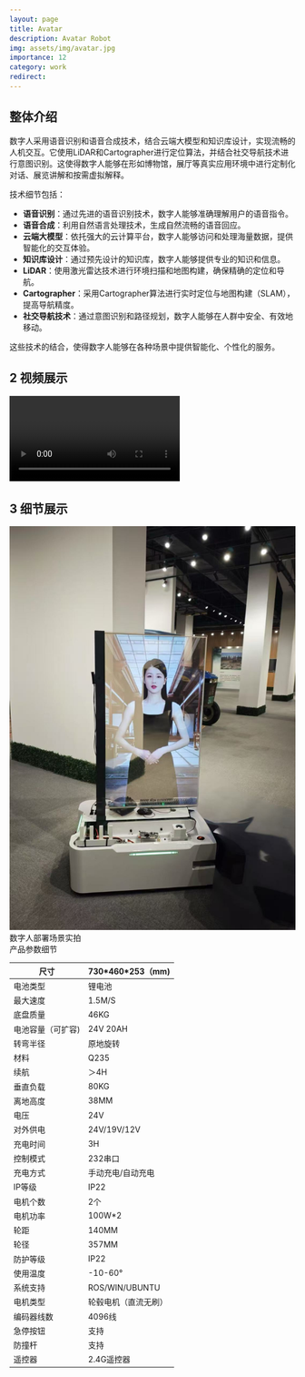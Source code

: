 ```yaml
---
layout: page
title: Avatar
description: Avatar Robot
img: assets/img/avatar.jpg
importance: 12
category: work
redirect: 
---
```


<h2>
整体介绍
</h2>
<p>
数字人采用语音识别和语音合成技术，结合云端大模型和知识库设计，实现流畅的人机交互。它使用LiDAR和Cartographer进行定位算法，并结合社交导航技术进行意图识别。这使得数字人能够在形如博物馆，展厅等真实应用环境中进行定制化对话、展览讲解和按需虚拟解释。
</p>
<p>
技术细节包括：
</p>
<ul>
    <li><strong>语音识别</strong>：通过先进的语音识别技术，数字人能够准确理解用户的语音指令。</li>
    <li><strong>语音合成</strong>：利用自然语言处理技术，生成自然流畅的语音回应。</li>
    <li><strong>云端大模型</strong>：依托强大的云计算平台，数字人能够访问和处理海量数据，提供智能化的交互体验。</li>
    <li><strong>知识库设计</strong>：通过预先设计的知识库，数字人能够提供专业的知识和信息。</li>
    <li><strong>LiDAR</strong>：使用激光雷达技术进行环境扫描和地图构建，确保精确的定位和导航。</li>
    <li><strong>Cartographer</strong>：采用Cartographer算法进行实时定位与地图构建（SLAM），提高导航精度。</li>
    <li><strong>社交导航技术</strong>：通过意图识别和路径规划，数字人能够在人群中安全、有效地移动。</li>
</ul>
<p>
这些技术的结合，使得数字人能够在各种场景中提供智能化、个性化的服务。
</p>

<h2>
2 视频展示
</h2>
<div class="row">
    <div class="col-sm mt-3 mt-md-0">
        <video controls>
            <source src="assets/video/avatar.mp4" type="video/mp4">
        </video>
    </div>
</div>

<h2>
3 细节展示
</h2>
<div class="row">
    <div class="col-sm mt-3 mt-md-0">
        <img src="assets/img/avatar1.jpeg" alt="机器人图片" class="img-fluid rounded z-depth-1">
    </div>
</div>
<div class="caption">
    数字人部署场景实拍
</div>
<div class="caption">
    产品参数细节
</div>
<table class="table table-bordered">
    <thead>
        <tr>
            <th>尺寸</th>
            <th>730*460*253（mm)</th>
        </tr>
    </thead>
    <tbody>
        <tr>
            <td>电池类型</td>
            <td>锂电池</td>
        </tr>
        <tr>
            <td>最大速度</td>
            <td>1.5M/S</td>
        </tr>
        <tr>
            <td>底盘质量</td>
            <td>46KG</td>
        </tr>
        <tr>
            <td>电池容量（可扩容)</td>
            <td>24V 20AH</td>
        </tr>
        <tr>
            <td>转弯半径</td>
            <td>原地旋转</td>
        </tr>
        <tr>
            <td>材料</td>
            <td>Q235</td>
        </tr>
        <tr>
            <td>续航</td>
            <td>＞4H</td>
        </tr>
        <tr>
            <td>垂直负载</td>
            <td>80KG</td>
        </tr>
        <tr>
            <td>离地高度</td>
            <td>38MM</td>
        </tr>
        <tr>
            <td>电压</td>
            <td>24V</td>
        </tr>
        <tr>
            <td>对外供电</td>
            <td>24V/19V/12V</td>
        </tr>
        <tr>
            <td>充电时间</td>
            <td>3H</td>
        </tr>
        <tr>
            <td>控制模式</td>
            <td>232串口</td>
        </tr>
        <tr>
            <td>充电方式</td>
            <td>手动充电/自动充电</td>
        </tr>
        <tr>
            <td>IP等级</td>
            <td>IP22</td>
        </tr>
        <tr>
            <td>电机个数</td>
            <td>2个</td>
        </tr>
        <tr>
            <td>电机功率</td>
            <td>100W*2</td>
        </tr>
        <tr>
            <td>轮距</td>
            <td>140MM</td>
        </tr>
        <tr>
            <td>轮径</td>
            <td>357MM</td>
        </tr>
        <tr>
            <td>防护等级</td>
            <td>IP22</td>
        </tr>
        <tr>
            <td>使用温度</td>
            <td>-10-60°</td>
        </tr>
        <tr>
            <td>系统支持</td>
            <td>ROS/WIN/UBUNTU</td>
        </tr>
        <tr>
            <td>电机类型</td>
            <td>轮毂电机（直流无刷）</td>
        </tr>
        <tr>
            <td>编码器线数</td>
            <td>4096线</td>
        </tr>
        <tr>
            <td>急停按钮</td>
            <td>支持</td>
        </tr>
        <tr>
            <td>防撞杆</td>
            <td>支持</td>
        </tr>
        <tr>
            <td>遥控器</td>
            <td>2.4G遥控器</td>
        </tr>
    </tbody>
</table>